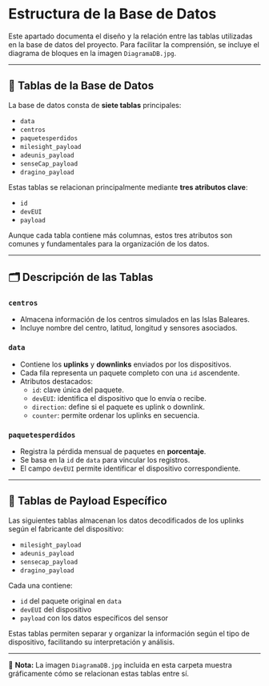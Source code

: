
# Estructura de la Base de Datos

Este apartado documenta el diseño y la relación entre las tablas utilizadas en la base de datos del proyecto. Para facilitar la comprensión, se incluye el diagrama de bloques en la imagen `DiagramaDB.jpg`.

---

## 🧩 Tablas de la Base de Datos

La base de datos consta de **siete tablas** principales:

- `data`
- `centros`
- `paquetesperdidos`
- `milesight_payload`
- `adeunis_payload`
- `senseCap_payload`
- `dragino_payload`

Estas tablas se relacionan principalmente mediante **tres atributos clave**:

- `id`
- `devEUI`
- `payload`

Aunque cada tabla contiene más columnas, estos tres atributos son comunes y fundamentales para la organización de los datos.

---

## 🗂️ Descripción de las Tablas

###  `centros`

- Almacena información de los centros simulados en las Islas Baleares.
- Incluye nombre del centro, latitud, longitud y sensores asociados.

### `data`

- Contiene los **uplinks** y **downlinks** enviados por los dispositivos.
- Cada fila representa un paquete completo con una `id` ascendente.
- Atributos destacados:
  - `id`: clave única del paquete.
  - `devEUI`: identifica el dispositivo que lo envía o recibe.
  - `direction`: define si el paquete es uplink o downlink.
  - `counter`: permite ordenar los uplinks en secuencia.

### `paquetesperdidos`

- Registra la pérdida mensual de paquetes en **porcentaje**.
- Se basa en la `id` de `data` para vincular los registros.
- El campo `devEUI` permite identificar el dispositivo correspondiente.

---

## 🧾 Tablas de Payload Específico

Las siguientes tablas almacenan los datos decodificados de los uplinks según el fabricante del dispositivo:

- `milesight_payload`
- `adeunis_payload`
- `sensecap_payload`
- `dragino_payload`

Cada una contiene:

- `id` del paquete original en `data`
- `devEUI` del dispositivo
- `payload` con los datos específicos del sensor

Estas tablas permiten separar y organizar la información según el tipo de dispositivo, facilitando su interpretación y análisis.

---

📌 **Nota:** La imagen `DiagramaDB.jpg` incluida en esta carpeta muestra gráficamente cómo se relacionan estas tablas entre sí.


